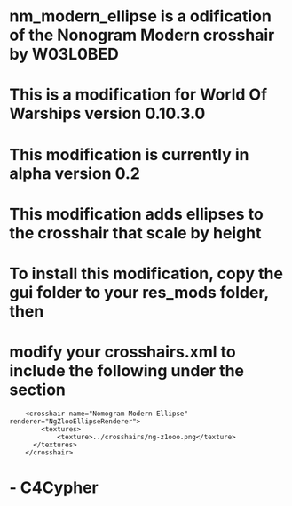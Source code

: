# nm_modern_ellipse is a odification of the Nonogram Modern crosshair by W03L0BED 
# This is a modification for World Of Warships version 0.10.3.0
# This modification is currently in alpha version 0.2
# This modification  adds ellipses to the crosshair that scale by height
# To install this modification, copy the gui folder to your res_mods folder, then
# modify your crosshairs.xml to include the following under the <dynamic> section
		<crosshair name="Nomogram Modern Ellipse" renderer="NgZlooEllipseRenderer">
			<textures>
				<texture>../crosshairs/ng-z1ooo.png</texture>
		  </textures>
		</crosshair> 

# - C4Cypher
 
